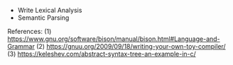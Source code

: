 - Write Lexical Analysis
- Semantic Parsing


References:
(1) https://www.gnu.org/software/bison/manual/bison.html#Language-and-Grammar
(2) https://gnuu.org/2009/09/18/writing-your-own-toy-compiler/
(3) https://keleshev.com/abstract-syntax-tree-an-example-in-c/
